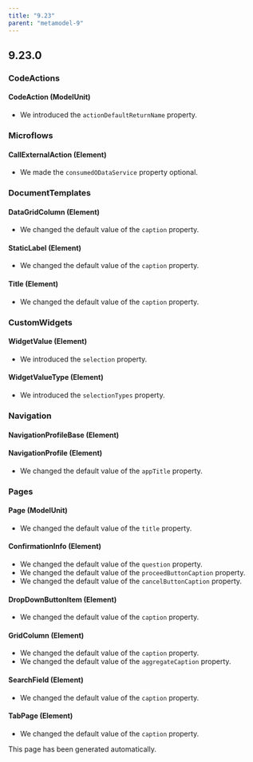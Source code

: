 ```yaml
---
title: "9.23"
parent: "metamodel-9"
---
```


## 9.23.0

### CodeActions

#### CodeAction (ModelUnit)
* We introduced the `actionDefaultReturnName` property. 

### Microflows

#### CallExternalAction (Element)
* We made the `consumedODataService` property optional.

### DocumentTemplates

#### DataGridColumn (Element)
* We changed the default value of the `caption` property.

#### StaticLabel (Element)
* We changed the default value of the `caption` property.

#### Title (Element)
* We changed the default value of the `caption` property.

### CustomWidgets

#### WidgetValue (Element)
* We introduced the `selection` property. 

#### WidgetValueType (Element)
* We introduced the `selectionTypes` property. 

### Navigation

#### NavigationProfileBase (Element)


#### NavigationProfile (Element)
* We changed the default value of the `appTitle` property.

### Pages

#### Page (ModelUnit)
* We changed the default value of the `title` property.

#### ConfirmationInfo (Element)
* We changed the default value of the `question` property.
* We changed the default value of the `proceedButtonCaption` property.
* We changed the default value of the `cancelButtonCaption` property.

#### DropDownButtonItem (Element)
* We changed the default value of the `caption` property.

#### GridColumn (Element)
* We changed the default value of the `caption` property.
* We changed the default value of the `aggregateCaption` property.

#### SearchField (Element)
* We changed the default value of the `caption` property.

#### TabPage (Element)
* We changed the default value of the `caption` property.

This page has been generated automatically.
